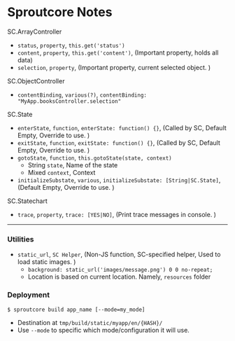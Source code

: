 Sproutcore Notes
================

SC.ArrayController
- `status`, `property`, `this.get('status')`
- `content`, `property`, `this.get('content')`, (Important property, holds all data)
- `selection`, `property`, (Important property, current selected object. )


SC.ObjectController
- `contentBinding`, `various(?)`, `contentBinding: "MyApp.booksController.selection"`


SC.State
- `enterState`, `function`, `enterState: function() {}`, (Called by SC, Default Empty, Override to use. )
- `exitState`, `function`, `exitState: function() {}`, (Called by SC, Default Empty, Override to use. )
- `gotoState`, `function`, `this.gotoState(state, context)`
  - String `state`, Name of the state
  - Mixed `context`, Context
- `initializeSubstate`, `various`, `initializeSubstate: [String|SC.State]`, (Default Empty, Override to use. )


SC.Statechart
- `trace`, `property`, `trace: [YES|NO]`, (Print trace messages in console. )



------------


### Utilities
- `static_url`, `SC Helper`, (Non-JS function, SC-specified helper, Used to load static images. )
  - `background: static_url('images/message.png') 0 0 no-repeat;`
  - Location is based on current location. Namely, `resources` folder


### Deployment
```
$ sproutcore build app_name [--mode=my_mode]
```

- Destination at `tmp/build/static/myapp/en/{HASH}/`
- Use `--mode` to specific which mode/configuration it will use. 
